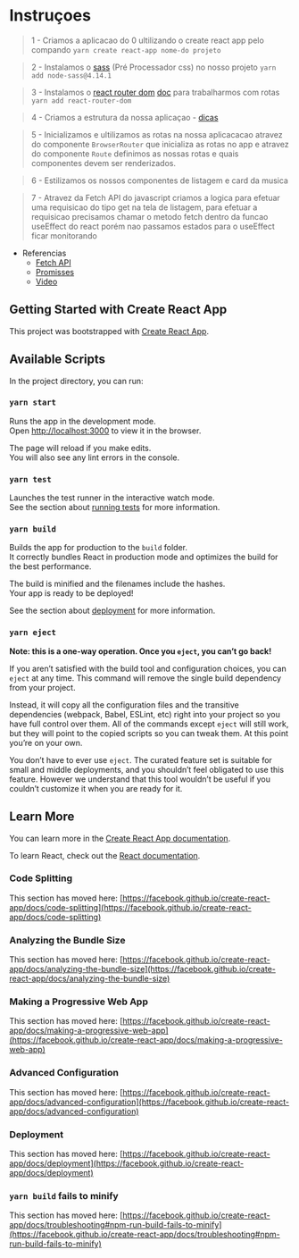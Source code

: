 # Instruçoes

> 1 - Criamos a aplicacao do 0 ultilizando o create react app pelo compando `yarn create react-app nome-do projeto`

> 2 - Instalamos o [sass](https://sass-lang.com/) (Pré Processador css) no nosso projeto `yarn add node-sass@4.14.1`

> 3 - Instalamos o [react router dom](https://tipscode.com.br/react-router-versao-5-guia-completo) [doc](https://reactrouter.com/web/guides/quick-start) para trabalharmos com rotas `yarn add react-router-dom`

> 4 - Criamos a estrutura da nossa aplicaçao - [dicas](https://www.taniarascia.com/react-architecture-directory-structure/)

> 5 - Inicializamos e ultilizamos as rotas na nossa aplicacacao atravez do componente `BrowserRouter` que inicializa as rotas no app e atravez do componente `Route` definimos as nossas rotas e quais componentes devem ser renderizados.

> 6 - Estilizamos os nossos componentes de listagem e card da musica

> 7 - Atravez da Fetch API do javascript criamos a logica para efetuar uma requisicao do tipo get na tela de listagem, para efetuar a requisicao precisamos chamar o metodo fetch dentro da funcao useEffect do react porém nao passamos estados para o useEffect ficar monitorando

* Referencias
  * [Fetch API](https://developer.mozilla.org/en-US/docs/Web/API/Fetch_API)
  * [Promisses](https://developer.mozilla.org/en-US/docs/Web/JavaScript/Reference/Global_Objects/Promise)
  * [Video](https://www.youtube.com/watch?v=m3K8DP4kVXQ&ab_channel=RogerMelo)
## Getting Started with Create React App

This project was bootstrapped with [Create React App](https://github.com/facebook/create-react-app).

## Available Scripts

In the project directory, you can run:

### `yarn start`

Runs the app in the development mode.\
Open [http://localhost:3000](http://localhost:3000) to view it in the browser.

The page will reload if you make edits.\
You will also see any lint errors in the console.

### `yarn test`

Launches the test runner in the interactive watch mode.\
See the section about [running tests](https://facebook.github.io/create-react-app/docs/running-tests) for more information.

### `yarn build`

Builds the app for production to the `build` folder.\
It correctly bundles React in production mode and optimizes the build for the best performance.

The build is minified and the filenames include the hashes.\
Your app is ready to be deployed!

See the section about [deployment](https://facebook.github.io/create-react-app/docs/deployment) for more information.

### `yarn eject`

**Note: this is a one-way operation. Once you `eject`, you can’t go back!**

If you aren’t satisfied with the build tool and configuration choices, you can `eject` at any time. This command will remove the single build dependency from your project.

Instead, it will copy all the configuration files and the transitive dependencies (webpack, Babel, ESLint, etc) right into your project so you have full control over them. All of the commands except `eject` will still work, but they will point to the copied scripts so you can tweak them. At this point you’re on your own.

You don’t have to ever use `eject`. The curated feature set is suitable for small and middle deployments, and you shouldn’t feel obligated to use this feature. However we understand that this tool wouldn’t be useful if you couldn’t customize it when you are ready for it.

## Learn More

You can learn more in the [Create React App documentation](https://facebook.github.io/create-react-app/docs/getting-started).

To learn React, check out the [React documentation](https://reactjs.org/).

### Code Splitting

This section has moved here: [https://facebook.github.io/create-react-app/docs/code-splitting](https://facebook.github.io/create-react-app/docs/code-splitting)

### Analyzing the Bundle Size

This section has moved here: [https://facebook.github.io/create-react-app/docs/analyzing-the-bundle-size](https://facebook.github.io/create-react-app/docs/analyzing-the-bundle-size)

### Making a Progressive Web App

This section has moved here: [https://facebook.github.io/create-react-app/docs/making-a-progressive-web-app](https://facebook.github.io/create-react-app/docs/making-a-progressive-web-app)

### Advanced Configuration

This section has moved here: [https://facebook.github.io/create-react-app/docs/advanced-configuration](https://facebook.github.io/create-react-app/docs/advanced-configuration)

### Deployment

This section has moved here: [https://facebook.github.io/create-react-app/docs/deployment](https://facebook.github.io/create-react-app/docs/deployment)

### `yarn build` fails to minify

This section has moved here: [https://facebook.github.io/create-react-app/docs/troubleshooting#npm-run-build-fails-to-minify](https://facebook.github.io/create-react-app/docs/troubleshooting#npm-run-build-fails-to-minify)
